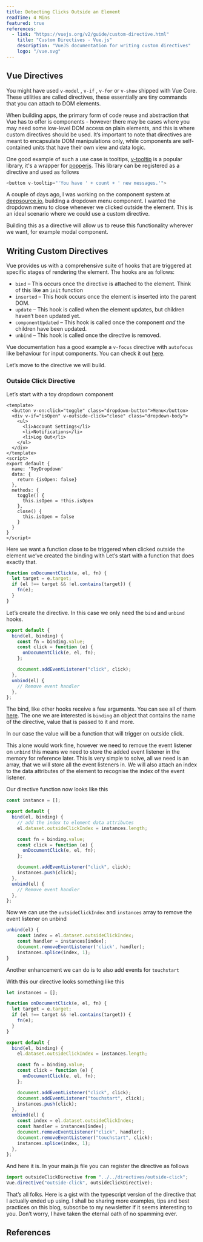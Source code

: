 ```yaml
---
title: Detecting Clicks Outside an Element
readTime: 4 Mins
featured: true
references:
  - link: "https://vuejs.org/v2/guide/custom-directive.html"
    title: "Custom Directives - Vue.js"
    description: "VueJS documentation for writing custom directives"
    logo: "/vue.svg"
---
```


## Vue Directives

You might have used `v-model` , `v-if` , `v-for` or `v-show` shipped with Vue Core. These utilities are called directives, these essentially are tiny commands that you can attach to DOM elements.

When building apps, the primary form of code reuse and abstraction that Vue has to offer is components - however there may be cases where you may need some low-level DOM access on plain elements, and this is where custom directives should be used. It’s important to note that directives are meant to encapsulate DOM manipulations only, while components are self-contained units that have their own view and data logic.

<!--more-->

One good example of such a use case is tooltips, [v-tooltip](https://github.com/Akryum/v-tooltip) is a popular library, it's a wrapper for [popperjs](https://github.com/popperjs/popper-core). This library can be registered as a directive and used as follows

```js
<button v-tooltip="'You have ' + count + ' new messages.'">
```

A couple of days ago, I was working on the component system at [deepsource.io](https://deepsource.io), building a dropdown menu component. I wanted the dropdown menu to close whenever we clicked outside the element. This is an ideal scenario where we could use a custom directive.

Building this as a directive will allow us to reuse this functionality wherever we want, for example modal component.

## Writing Custom Directives

Vue provides us with a comprehensive suite of hooks that are triggered at specific stages of rendering the element. The hooks are as follows:

- `bind` – This occurs once the directive is attached to the element. Think of this like an `init` function
- `inserted` – This hook occurs once the element is inserted into the parent DOM.
- `update` – This hook is called when the element updates, but children haven’t been updated yet.
- `componentUpdated` – This hook is called once the component _and_ the children have been updated.
- `unbind` – This hook is called once the directive is removed.

Vue documentation has a good example a `v-focus` directive with `autofocus` like behaviour for input components. You can check it out [here](https://vuejs.org/v2/guide/custom-directive.html#Intro).

Let’s move to the directive we will build.

### Outside Click Directive

Let’s start with a toy dropdown component

<code-block title="ToyDropdown.vue">

```vue
<template>
  <button v-on:click="toggle" class="dropdown-button">Menu</button>
  <div v-if="isOpen" v-outside-click="close" class="dropdown-body">
    <ul>
      <li>Account Settings</li>
      <li>Notifications</li>
      <li>Log Out</li>
    </ul>
  </div>
</template>
<script>
export default {
  name: 'ToyDropdown'
  data: {
	return {isOpen: false}
  },
  methods: {
	toggle() {
	  this.isOpen = !this.isOpen
	},
	close() {
	  this.isOpen = false
	}
  }
}
</script>
```

</code-block>

Here we want a function close to be triggered when clicked outside the element we’ve created the binding with Let’s start with a function that does exactly that.

```js
function onDocumentClick(e, el, fn) {
  let target = e.target;
  if (el !== target && !el.contains(target)) {
    fn(e);
  }
}
```

Let’s create the directive. In this case we only need the `bind` and `unbind` hooks.

```js
export default {
  bind(el, binding) {
    const fn = binding.value;
    const click = function (e) {
      onDocumentClick(e, el, fn);
    };

    document.addEventListener("click", click);
  },
  unbind(el) {
    // Remove event handler
  },
};
```

The bind, like other hooks receive a few arguments. You can see all of them [here](https://vuejs.org/v2/guide/custom-directive.html#Directive-Hook-Arguments). The one we are interested is `binding` an object that contains the name of the directive, value that is passed to it and more.

In our case the value will be a function that will trigger on outside click.

This alone would work fine, however we need to remove the event listener on `unbind` this means we need to store the added event listener in the memory for reference later. This is very simple to solve, all we need is an array, that we will store all the event listeners in. We will also attach an index to the data attributes of the element to recognise the index of the event listener.

Our directive function now looks like this

```js
const instance = [];

export default {
  bind(el, binding) {
    // add the index to element data attributes
    el.dataset.outsideClickIndex = instances.length;

    const fn = binding.value;
    const click = function (e) {
      onDocumentClick(e, el, fn);
    };

    document.addEventListener("click", click);
    instances.push(click);
  },
  unbind(el) {
    // Remove event handler
  },
};
```

Now we can use the `outsideClickIndex` and `instances` array to remove the event listener on unbind

```js
unbind(el) {
	const index = el.dataset.outsideClickIndex;
	const handler = instances[index];
	document.removeEventListener('click', handler);
	instances.splice(index, 1);
}
```

Another enhancement we can do is to also add events for `touchstart`

With this our directive looks something like this

<code-block title="outside-click.js">

```js
let instances = [];

function onDocumentClick(e, el, fn) {
  let target = e.target;
  if (el !== target && !el.contains(target)) {
    fn(e);
  }
}

export default {
  bind(el, binding) {
    el.dataset.outsideClickIndex = instances.length;

    const fn = binding.value;
    const click = function (e) {
      onDocumentClick(e, el, fn);
    };

    document.addEventListener("click", click);
    document.addEventListener("touchstart", click);
    instances.push(click);
  },
  unbind(el) {
    const index = el.dataset.outsideClickIndex;
    const handler = instances[index];
    document.removeEventListener("click", handler);
    document.removeEventListener("touchstart", click);
    instances.splice(index, 1);
  },
};
```

</codeblock>

And here it is. In your main.js file you can register the directive as follows

```js
import outsideClickDirective from "../../directives/outside-click";
Vue.directive("outside-click", outsideClickDirective);
```

That’s all folks. Here is a gist with the typescript version of the directive that I actually ended up using. I shall be sharing more examples, tips and best practices on this blog, subscribe to my newsletter if it seems interesting to you. Don’t worry, I have taken the eternal oath of no spamming ever.

## References

<reference-card :references="references"></reference-card>